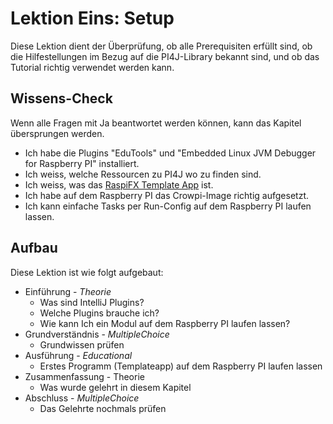 # Lektion Eins: Setup

Diese Lektion dient der Überprüfung, ob alle Prerequisiten erfüllt sind, ob die Hilfestellungen im Bezug 
auf die PI4J-Library bekannt sind, und ob das Tutorial richtig verwendet werden kann.

## Wissens-Check
Wenn alle Fragen mit Ja beantwortet werden können, kann das Kapitel übersprungen werden.
- Ich habe die Plugins "EduTools" und "Embedded Linux JVM Debugger for Raspberry PI" installiert.
- Ich weiss, welche Ressourcen zu PI4J wo zu finden sind.
- Ich weiss, was das [RaspiFX Template App](https://github.com/Pi4J/pi4j-template-javafx) ist.
- Ich habe auf dem Raspberry PI das Crowpi-Image richtig aufgesetzt.
- Ich kann einfache Tasks per Run-Config auf dem Raspberry PI laufen lassen.

## Aufbau
Diese Lektion ist wie folgt aufgebaut:
- Einführung - *Theorie*
  - Was sind IntelliJ Plugins?
  - Welche Plugins brauche ich?
  - Wie kann Ich ein Modul auf dem Raspberry PI laufen lassen?
- Grundverständnis - *MultipleChoice*
  - Grundwissen prüfen
- Ausführung - *Educational*
  - Erstes Programm (Templateapp) auf dem Raspberry PI laufen lassen
- Zusammenfassung - Theorie
  - Was wurde gelehrt in diesem Kapitel
- Abschluss - *MultipleChoice*
  - Das Gelehrte nochmals prüfen